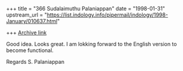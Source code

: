 +++
title = "366 Sudalaimuthu Palaniappan"
date = "1998-01-31"
upstream_url = "https://list.indology.info/pipermail/indology/1998-January/010637.html"

+++
[Archive link](https://list.indology.info/pipermail/indology/1998-January/010637.html)

Good idea. Looks great. I am lokking forward to the English version to become
functional.

Regards
S. Palaniappan



